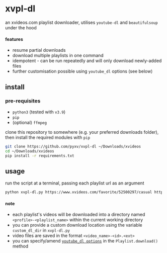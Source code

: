 # xvpl-dl
an xvideos.com playlist downloader, utilises `youtube-dl` and `beautifulsoup` under the hood

#### features

- resume partial downloads
- download multiple playlists in one command
- idempotent - can be run repeatedly and will only download newly-added files
- further customisation possible using `youtube_dl` options (see below)

## install

### pre-requisites

- `python3` (tested with `v3.9`)
- `pip`
- (optional) `ffmpeg`

clone this repository to somewhere (e.g. your preferred downloads folder), then install the required modules with `pip`

```sh
git clone https://github.com/pyxv/xvpl-dl ~/Downloads/xvideos
cd ~/Downloads/xvideos
pip install -r requirements.txt
```

## usage

run the script at a terminal, passing each playlist url as an argument

```sh
python xvpl-dl.py https://www.xvideos.com/favorite/52500297/casual https://www.xvideos.com/favorite/38755061/female_orgasm https://www.xvideos.com/favorite/37487709/123
```

#### note

- each playlist's videos will be downloaded into a directory named `<profile>-<playlist_name>` within the current working directory
- you can provide a custom download location using the variable `custom_dl_dir` in `xvpl-dl.py`
- video files are saved in the format `<video_name>-<id>.<ext>`
- you can specify/amend [`youtube_dl options`](https://github.com/rg3/youtube-dl/blob/master/youtube_dl/YoutubeDL.py#L129-L279) in the `Playlist.download()` method
